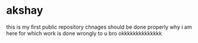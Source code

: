 # akshay
this is my first public repository
chnages should be done properly
why i am here for which work is done wrongly to u bro
okkkkkkkkkkkkkk
